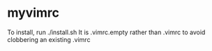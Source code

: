 # myvimrc
To install, run ./install.sh
It is .vimrc.empty rather than .vimrc to avoid clobbering an existing .vimrc
